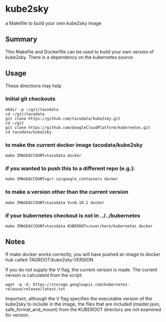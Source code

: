 # kube2sky

a Makefile to build your own kube2sky image

## Summary
This Makefile and Dockerfile can be used to build your own version
of kube2sky.  There is a dependency on the kubernetes source.


## Usage
These directions may help
### Initial git checkouts
```
mkdir -p ~/git/tacodata
cd ~/git/tacodata
git clone https://github.com/tacodata/kube2sky.git
cd ~/git
git clone https://github.com/GoogleCloudPlatform/kubernetes.git
cd tacodata/kube2sky
```
### to make the current docker image tacodata/kube2sky
```
make IMAGEACCOUNT=tacodata docker
```
### if you wanted to push this to a different repo (e.g.):
```
make IMAGEACCOUNT=gcr.io/google_containers docker
```
### to make a version other than the current version
```
make IMAGEACCOUNT=tacodata V=v0.18.2 docker
```
### if your kubernetes checkout is not in ../../kubernetes
```
make IMAGEACCOUNT=tacodata KUBEROOT=/over/here/kubernetes docker
```

## Notes
If make docker works correctly, you will have pushed an image
to docker hub called $TAGROOT/kube2sky:$VERSION

If you do not supply the V flag, the current version is made.  The current version
is calculated from the script:
```
wget -q -O- https://storage.googleapis.com/kubernetes-release/release/latest.txt
```

Important, although the V flag specifies the executable version of the kube2sky
to include in the image, the files that are included (master.json, safe_format_and_mount)
from the KUBEROOT directory are not examined for version.

